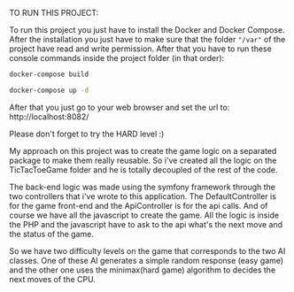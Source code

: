 TO RUN THIS PROJECT:

To run this project you just have to install the Docker and Docker Compose. After the installation you just have to make sure that
the folder `"/var"` of the project have read and write permission. After that you have to run these console commands inside
the project folder (in that order):

```bash
docker-compose build

docker-compose up -d
```

After that you just go to your web browser and set the url to:
http://localhost:8082/

Please don't forget to try the HARD level :)



My approach on this project was to create the game logic on a separated package to make them really reusable.
So i've created all the logic on the TicTacToeGame folder and he is totally decoupled of the rest of the code.

The back-end logic was made using the symfony framework through the two controllers that i've wrote to this application.
The DefaultController is for the game front-end and the ApiController is for the api calls. And of course we have all the
javascript to create the game. All the logic is inside the PHP and the javascript have to ask to the
api what's the next move and the status of the game.

So we have two difficulty levels on the game that corresponds to the two AI classes. One of these AI generates a simple
random response (easy game) and the other one uses the minimax(hard game) algorithm to decides the next moves of the CPU.
